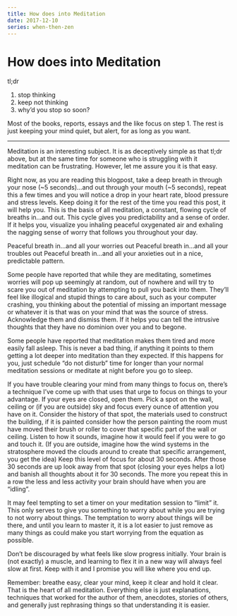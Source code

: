 ```yaml
---
title: How does into Meditation
date: 2017-12-10
series: when-then-zen
---
```


# How does into Meditation

tl;dr

1. stop thinking
2. keep not thinking
3. why’d you stop so soon?

Most of the books, reports, essays and the like focus on step 1. The rest is just keeping your mind quiet, but alert, for as long as you want.

---

Meditation is an interesting subject. It is as deceptively simple as that tl;dr above, but at the same time for someone who is struggling with it meditation can be frustrating. However, let me assure you it is that easy.

Right now, as you are reading this blogpost, take a deep breath in through your nose (~5 seconds)…and out through your mouth (~5 seconds), repeat this a few times and you will notice a drop in your heart rate, blood pressure and stress levels. Keep doing it for the rest of the time you read this post, it will help you. This is the basis of all meditation, a constant, flowing cycle of breaths in…and out. This cycle gives you predictability and a sense of order. If it helps you, visualize you inhaling peaceful oxygenated air and exhaling the nagging sense of worry that follows you throughout your day.

Peaceful breath in…and all your worries out Peaceful breath in…and all your troubles out Peaceful breath in…and all your anxieties out in a nice, predictable pattern.

Some people have reported that while they are meditating, sometimes worries will pop up seemingly at random, out of nowhere and will try to scare you out of meditation by attempting to pull you back into them. They’ll feel like illogical and stupid things to care about, such as your computer crashing, you thinking about the potential of missing an important message or whatever it is that was on your mind that was the source of stress. Acknowledge them and dismiss them. If it helps you can tell the intrusive thoughts that they have no dominion over you and to begone.

Some people have reported that meditation makes them tired and more easily fall asleep. This is never a bad thing, if anything it points to them getting a lot deeper into meditation than they expected. If this happens for you, just schedule “do not disturb” time for longer than your normal meditation sessions or meditate at night before you go to sleep.

If you have trouble clearing your mind from many things to focus on, there’s a technique I’ve come up with that uses that urge to focus on things to your advantage. If your eyes are closed, open them. Pick a spot on the wall, ceiling or (if you are outside) sky and focus every ounce of attention you have on it. Consider the history of that spot, the materials used to construct the building, if it is painted consider how the person painting the room must have moved their brush or roller to cover that specific part of the wall or ceiling. Listen to how it sounds, imagine how it would feel if you were to go and touch it. (If you are outside, imagine how the wind systems in the stratosphere moved the clouds around to create that specific arrangement, you get the idea) Keep this level of focus for about 30 seconds. After those 30 seconds are up look away from that spot (closing your eyes helps a lot) and banish all thoughts about it for 30 seconds. The more you repeat this in a row the less and less activity your brain should have when you are “idling”.

It may feel tempting to set a timer on your meditation session to “limit” it. This only serves to give you something to worry about while you are trying to not worry about things. The temptation to worry about things will be there, and until you learn to master it, it is a lot easier to just remove as many things as could make you start worrying from the equation as possible.

Don’t be discouraged by what feels like slow progress initially. Your brain is (not exactly) a muscle, and learning to flex it in a new way will always feel slow at first. Keep with it and I promise you will like where you end up.

Remember: breathe easy, clear your mind, keep it clear and hold it clear. That is the heart of all meditation. Everything else is just explanations, techniques that worked for the author of them, anecdotes, stories of others, and generally just rephrasing things so that understanding it is easier.
